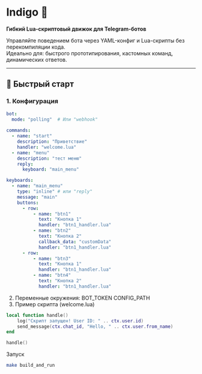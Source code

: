 # Indigo 🤖  
**Гибкий Lua-скриптовый движок для Telegram-ботов**  

Управляйте поведением бота через YAML-конфиг и Lua-скрипты без перекомпиляции кода.  
Идеально для: быстрого прототипирования, кастомных команд, динамических ответов.

---

## 🚀 Быстрый старт

### 1. Конфигурация
```yaml
bot:
  mode: "polling"  # Или "webhook"
  
commands:
  - name: "start"
    description: "Приветствие"
    handler: "welcome.lua"
  - name: "menu"
    description: "тест меню"
    reply:
      keyboard: "main_menu"

keyboards:
  - name: "main_menu"
    type: "inline" # или "reply"
    message: "main"
    buttons:
      - row:
          - name: "btn1"
            text: "Кнопка 1"
            handler: "btn1_handler.lua"
          - name: "btn2"
            text: "Кнопка 2"
            callback_data: "customData"
            handler: "btn1_handler.lua"
      - row:
          - name: "btn3"
            text: "Кнопка 1"
            handler: "btn1_handler.lua"
          - name: "btn4"
            text: "Кнопка 2"
            handler: "btn1_handler.lua"
```
2. Переменные окружения:
BOT_TOKEN
CONFIG_PATH
3. Пример скрипта (welcome.lua)
```lua
local function handle()
    log("Скрипт запущен! User ID: " .. ctx.user.id)
    send_message(ctx.chat_id, "Hello, " .. ctx.user.from_name)
end

handle()
```
Запуск
```bash
make build_and_run
```
